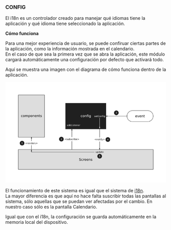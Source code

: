 ### CONFIG

El i18n es un controlador creado para manejar qué idiomas tiene la aplicación y qué idioma tiene seleccionado la aplicación.

**Cómo funciona**

Para una mejor experiencia de usuario, se puede confiruar ciertas partes de la aplicación, como la información mostrada en el calendario.
<br>
En el caso de que sea la primera vez que se abra la aplicación, este módulo cargará automáticamente una configuración por defecto que activará todo.

Aquí se muestra una imagen con el diagrama de cómo funciona dentro de la aplicación.

![diagram_config](../assets/2_PROTOTYPE/diagram_config.png)

El funcionamiento de este sistema es igual que el sistema de [i18n](diagram_i18n.md).
<br>
La mayor diferencia es que aquí no hace falta suscribir todas las pantallas al sistema, sólo aquellas que se puedan ver afectadas por el cambio. En nuestro caso sólo es la pantalla Calendario.

Igual que con el i18n, la configuración se guarda automáticamente en la memoria local del dispositivo.

<div style="page-break-after: always;"></div>